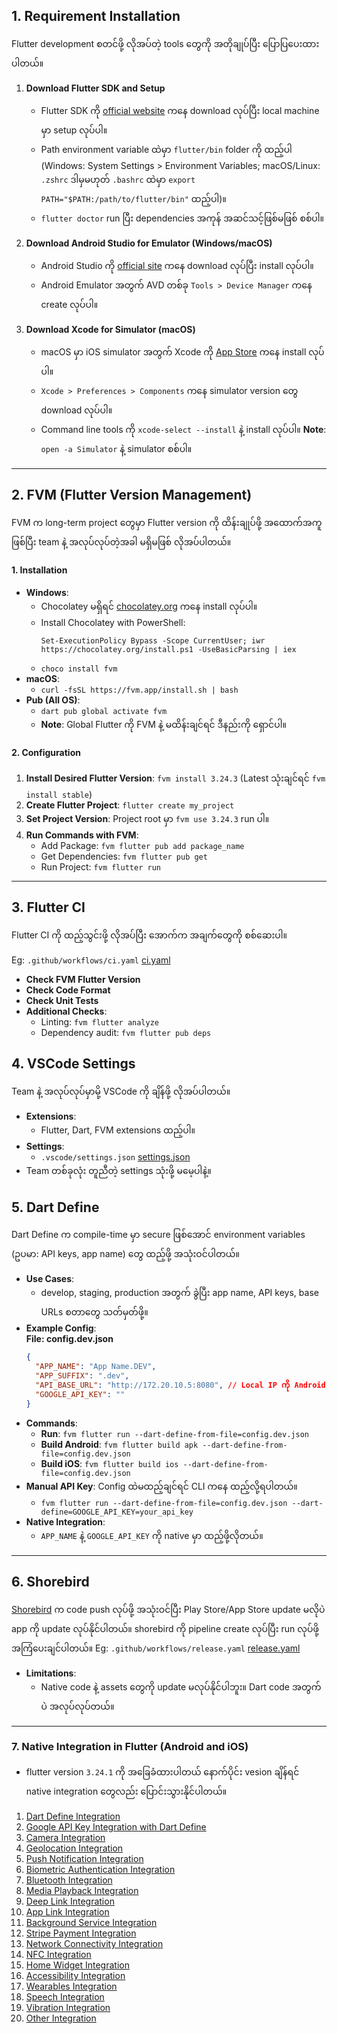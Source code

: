 ## 1. Requirement Installation

Flutter development စတင်ဖို့ လိုအပ်တဲ့ tools တွေကို အတိုချုပ်ပြီး ပြောပြပေးထားပါတယ်။

1. **Download Flutter SDK and Setup**

   - Flutter SDK ကို [official website](https://flutter.dev/docs/get-started/install) ကနေ download လုပ်ပြီး local machine မှာ setup လုပ်ပါ။
   - Path environment variable ထဲမှာ `flutter/bin` folder ကို ထည့်ပါ (Windows: System Settings > Environment Variables; macOS/Linux: `.zshrc` ဒါမှမဟုတ် `.bashrc` ထဲမှာ `export PATH="$PATH:/path/to/flutter/bin"` ထည့်ပါ)။
   - `flutter doctor` run ပြီး dependencies အကုန် အဆင်သင့်ဖြစ်မဖြစ် စစ်ပါ။

2. **Download Android Studio for Emulator (Windows/macOS)**

   - Android Studio ကို [official site](https://developer.android.com/studio) ကနေ download လုပ်ပြီး install လုပ်ပါ။
   - Android Emulator အတွက် AVD တစ်ခု `Tools > Device Manager` ကနေ create လုပ်ပါ။

3. **Download Xcode for Simulator (macOS)**
   - macOS မှာ iOS simulator အတွက် Xcode ကို [App Store](https://apps.apple.com/us/app/xcode/id497799835) ကနေ install လုပ်ပါ။
   - `Xcode > Preferences > Components` ကနေ simulator version တွေ download လုပ်ပါ။
   - Command line tools ကို `xcode-select --install` နဲ့ install လုပ်ပါ။ **Note**: `open -a Simulator` နဲ့ simulator စစ်ပါ။

---

## 2. FVM (Flutter Version Management)

FVM က long-term project တွေမှာ Flutter version ကို ထိန်းချုပ်ဖို့ အထောက်အကူဖြစ်ပြီး team နဲ့ အလုပ်လုပ်တဲ့အခါ မရှိမဖြစ် လိုအပ်ပါတယ်။

#### 1. Installation

- **Windows**:
  - Chocolatey မရှိရင် [chocolatey.org](https://chocolatey.org/install) ကနေ install လုပ်ပါ။
  - Install Chocolatey with PowerShell:
    ```shell
    Set-ExecutionPolicy Bypass -Scope CurrentUser; iwr https://chocolatey.org/install.ps1 -UseBasicParsing | iex
    ```
  - `choco install fvm`
- **macOS**:
  - `curl -fsSL https://fvm.app/install.sh | bash`
- **Pub (All OS)**:
  - `dart pub global activate fvm`
  - **Note**: Global Flutter ကို FVM နဲ့ မထိန်းချင်ရင် ဒီနည်းကို ရှောင်ပါ။

#### 2. Configuration

1. **Install Desired Flutter Version**: `fvm install 3.24.3` (Latest သုံးချင်ရင် `fvm install stable`)
2. **Create Flutter Project**: `flutter create my_project`
3. **Set Project Version**: Project root မှာ `fvm use 3.24.3` run ပါ။
4. **Run Commands with FVM**:
   - Add Package: `fvm flutter pub add package_name`
   - Get Dependencies: `fvm flutter pub get`
   - Run Project: `fvm flutter run`

---

## 3. Flutter CI

Flutter CI ကို ထည့်သွင်းဖို့ လိုအပ်ပြီး အောက်က အချက်တွေကို စစ်ဆေးပါ။

Eg: `.github/workflows/ci.yaml` [ci.yaml](.github/workflows/ci.yaml)

- **Check FVM Flutter Version**
- **Check Code Format**
- **Check Unit Tests**
- **Additional Checks**:
  - Linting: `fvm flutter analyze`
  - Dependency audit: `fvm flutter pub deps`

## 4. VSCode Settings

Team နဲ့ အလုပ်လုပ်မှာမို့ VSCode ကို ချိန်ဖို့ လိုအပ်ပါတယ်။

- **Extensions**:
  - Flutter, Dart, FVM extensions ထည့်ပါ။
- **Settings**:
  - `.vscode/settings.json` [settings.json](.vscode/settings.json)
- Team တစ်ခုလုံး တူညီတဲ့ settings သုံးဖို့ မမေ့ပါနဲ့။

## 5. Dart Define

Dart Define က compile-time မှာ secure ဖြစ်အောင် environment variables (ဥပမာ: API keys, app name) တွေ ထည့်ဖို့ အသုံးဝင်ပါတယ်။

- **Use Cases**:
  - develop, staging, production အတွက် ခွဲပြီး app name, API keys, base URLs စတာတွေ သတ်မှတ်ဖို့။
- **Example Config**:  
  **File: config.dev.json**
  ```json
  {
    "APP_NAME": "App Name.DEV",
    "APP_SUFFIX": ".dev",
    "API_BASE_URL": "http://172.20.10.5:8080", // Local IP ကို Android emulator အတွက် သုံးပါ။ iOS မှာ `localhost` အလုပ်လုပ်တယ်။
    "GOOGLE_API_KEY": ""
  }
  ```
- **Commands**:
  - **Run**: `fvm flutter run --dart-define-from-file=config.dev.json`
  - **Build Android**: `fvm flutter build apk --dart-define-from-file=config.dev.json`
  - **Build iOS**: `fvm flutter build ios --dart-define-from-file=config.dev.json`
- **Manual API Key**: Config ထဲမထည့်ချင်ရင် CLI ကနေ ထည့်လို့ရပါတယ်။
  - `fvm flutter run --dart-define-from-file=config.dev.json --dart-define=GOOGLE_API_KEY=your_api_key`
- **Native Integration**:
  - `APP_NAME` နဲ့ `GOOGLE_API_KEY` ကို native မှာ ထည့်ဖို့လိုတယ်။

---

## 6. Shorebird

[Shorebird](https://docs.shorebird.dev/) က code push လုပ်ဖို့ အသုံးဝင်ပြီး Play Store/App Store update မလိုပဲ app ကို update လုပ်နိုင်ပါတယ်။
shorebird ကို pipeline create လုပ်ပြီး run လုပ်ဖို့ အကြံပေးချင်ပါတယ်။
Eg: `.github/workflows/release.yaml` [release.yaml](.github/workflows/release.yaml)

- **Limitations**:
  - Native code နဲ့ assets တွေကို update မလုပ်နိုင်ပါဘူး။ Dart code အတွက်ပဲ အလုပ်လုပ်တယ်။

---

### 7. Native Integration in Flutter (Android and iOS)

- flutter version `3.24.1` ကို အခြေခံထားပါတယ် နောက်ပိုင်း vesion ချိန်ရင် native integration တွေလည်း ပြောင်းသွားနိုင်ပါတယ်။

1. [Dart Define Integration](01_dart_define.md)
2. [Google API Key Integration with Dart Define](02_api_key.md)
3. [Camera Integration](03_camera.md)
4. [Geolocation Integration](04_geolocation.md)
5. [Push Notification Integration](05_push_notification.md)
6. [Biometric Authentication Integration](06_biometric_auth.md)
7. [Bluetooth Integration](07_bluetooth.md)
8. [Media Playback Integration](08_playback.md)
9. [Deep Link Integration](09_deeplink.md)
10. [App Link Integration](10_applink.md)
11. [Background Service Integration](11_background_service.md)
12. [Stripe Payment Integration](12_stripe.md)
13. [Network Connectivity Integration](13_network_con.md)
14. [NFC Integration](14_nfc.md)
15. [Home Widget Integration](15_home_widget.md)
16. [Accessibility Integration](16_augmented.md)
17. [Wearables Integration](17_wearables.md)
18. [Speech Integration](18_speech.md)
19. [Vibration Integration](19_vibration.md)
20. [Other Integration](20_others.md)
